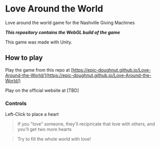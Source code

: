 # Love Around the World
Love around the world game for the Nashville Giving Machines

***This repository contains the WebGL build of the game***

This game was made with Unity.

## How to play

Play the game from this repo at
[https://epic-doughnut.github.io/Love-Around-the-World/](https://epic-doughnut.github.io/Love-Around-the-World/)

Play on the official website at
[TBD]

### Controls
Left-Click to place a heart

> If you "love" someone, they'll recipricate that love with others, and you'll get two more hearts

> Try to fill the whole world with love!

